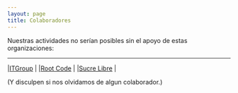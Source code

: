 ```yaml
---
layout: page
title: Colaboradores
---
```


Nuestras actividades no serían posibles sin el apoyo de estas organizaciones:

---

|[ITGroup][1] |
|[Root Code][2] |
|[Sucre Libre][3] |

(Y disculpen si nos olvidamos de algun colaborador.)

[1]: http://www.itgroup.system
[2]: http://www.rootcode.com.bo
[3]: http://sucrelibre.org
